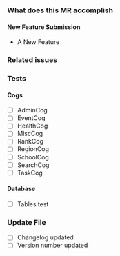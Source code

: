 ### What does this MR accomplish

#### New Feature Submission

* A New Feature

### Related issues

### Tests

#### Cogs

* [ ] AdminCog
* [ ] EventCog
* [ ] HealthCog
* [ ] MiscCog
* [ ] RankCog
* [ ] RegionCog
* [ ] SchoolCog
* [ ] SearchCog
* [ ] TaskCog

#### Database

* [ ] Tables test

### Update File

* [ ] Changelog updated
* [ ] Version number updated